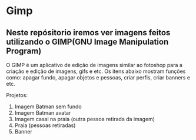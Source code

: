 # Gimp

## Neste repósitorio iremos ver imagens feitos utilizando o GIMP(GNU Image Manipulation Program)


O GIMP é um aplicativo de edição de imagens similar ao fotoshop para a criação e edição de imagens, gifs e etc. Os itens abaixo mostram funções como: apagar fundo, apagar objetos e pessoas, criar perfis, criar banners e etc.

Projetos:

1. Imagem Batman sem fundo
2. Imagem Batman avatar
3. Imagem casal na praia (outra pessoa retirada da imagem)
4. Praia (pessoas retiradas)
5. Banner


